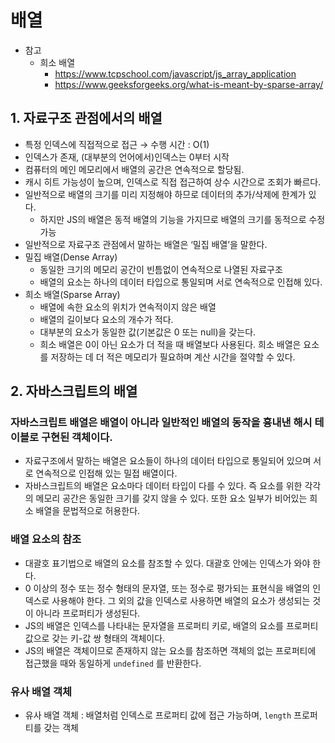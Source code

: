 # 배열

- 참고
  - 희소 배열
    - https://www.tcpschool.com/javascript/js_array_application
    - https://www.geeksforgeeks.org/what-is-meant-by-sparse-array/

## 1. 자료구조 관점에서의 배열

- 특정 인덱스에 직접적으로 접근 → 수행 시간 : O(1)
- 인덱스가 존재, (대부분의 언어에서)인덱스는 0부터 시작
- 컴퓨터의 메인 메모리에서 배열의 공간은 연속적으로 할당됨.
- 캐시 히트 가능성이 높으며, 인덱스로 직접 접근하여 상수 시간으로 조회가 빠르다.
- 일반적으로 배열의 크기를 미리 지정해야 하므로 데이터의 추가/삭제에 한계가 있다.
  - 하지만 JS의 배열은 동적 배열의 기능을 가지므로 배열의 크기를 동적으로 수정 가능
- 일반적으로 자료구조 관점에서 말하는 배열은 ‘밀집 배열’을 말한다.
- 밀집 배열(Dense Array)
  - 동일한 크기의 메모리 공간이 빈틈없이 연속적으로 나열된 자료구조
  - 배열의 요소는 하나의 데이터 타입으로 통일되며 서로 연속적으로 인접해 있다.
- 희소 배열(Sparse Array)
  - 배열에 속한 요소의 위치가 연속적이지 않은 배열
  - 배열의 길이보다 요소의 개수가 적다.
  - 대부분의 요소가 동일한 값(기본값은 0 또는 null)을 갖는다.
  - 희소 배열은 0이 아닌 요소가 더 적을 때 배열보다 사용된다. 희소 배열은 요소를 저장하는 데 더 적은 메모리가 필요하며 계산 시간을 절약할 수 있다.

## 2. 자바스크립트의 배열

### 자바스크립트 배열은 배열이 아니라 일반적인 배열의 동작을 흉내낸 해시 테이블로 구현된 객체이다.

- 자료구조에서 말하는 배열은 요소들이 하나의 데이터 타입으로 통일되어 있으며 서로 연속적으로 인접해 있는 밀접 배열이다.
- 자바스크립트의 배열은 요소마다 데이터 타입이 다를 수 있다. 즉 요소를 위한 각각의 메모리 공간은 동일한 크기를 갖지 않을 수 있다. 또한 요소 일부가 비어있는 희소 배열을 문법적으로 허용한다.

### 배열 요소의 참조

- 대괄호 표기법으로 배열의 요소를 참조할 수 있다. 대괄호 안에는 인덱스가 와야 한다.
- 0 이상의 정수 또는 정수 형태의 문자열, 또는 정수로 평가되는 표현식을 배열의 인덱스로 사용해야 한다. 그 외의 값을 인덱스로 사용하면 배열의 요소가 생성되는 것이 아니라 프로퍼티가 생성된다.
- JS의 배열은 인덱스를 나타내는 문자열을 프로퍼티 키로, 배열의 요소를 프로퍼티 값으로 갖는 키-값 쌍 형태의 객체이다.
- JS의 배열은 객체이므로 존재하지 않는 요소를 참조하면 객체의 없는 프로퍼티에 접근했을 때와 동일하게 `undefined` 를 반환한다.

### 유사 배열 객체

- 유사 배열 객체 : 배열처럼 인덱스로 프로퍼티 값에 접근 가능하며, `length` 프로퍼티를 갖는 객체
